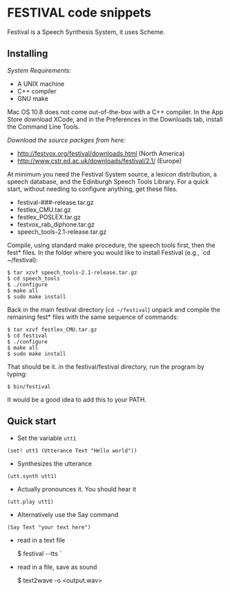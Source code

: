 # FESTIVAL code snippets

Festival is a Speech Synthesis System, it uses Scheme.

## Installing


*System Requirements:*

* A UNIX machine
* C++ compiler
* GNU make

Mac OS 10.8 does not come out-of-the-box with a C++ compiler. In the App Store download XCode, and in the Preferences in the Downloads tab, install the Command Line Tools.

*Download the source packges from here:*

* http://festvox.org/festival/downloads.html (North America)
* http://www.cstr.ed.ac.uk/downloads/festival/2.1/ (Europe)

At minimum you need the Festival System source, a lexicon distribution, a speech database, and the Edinburgh Speech Tools Library. For a quick start, without needing to configure anything, get these files.

* festival-###-release.tar.gz
* festlex_CMU.tar.gz
* festlex_POSLEX.tar.gz
* festvox_rab_diphone.tar.gz 
* speech_tools-2.1-release.tar.gz

Compile, using standard make procedure, the speech tools first, then the fest* files. In the folder where you would like to install Festival (e.g., `cd ~/festival):

    $ tar xzvf speech_tools-2.1-release.tar.gz
    $ cd speech_tools
    $ ./configure
    $ make all
    $ sudo make install

Back in the main festival directory (`cd ~/festival`) unpack and compile the remaining fest* files with the same sequence of commands:

    $ tar xzvf festlex_CMU.tar.gz
    $ cd festival
    $ ./configure
    $ make all
    $ sudo make install

That should be it. in the festival/festival directory, run the program by typing:

`$ bin/festival`

It would be a good idea to add this to your PATH.

## Quick start

* Set the variable `utt1`

`(set! utt1 (Utterance Text "Hello world"))`

* Synthesizes the utterance

`(utt.synth utt1)`

* Actually pronounces it. You should hear it

`(utt.play utt1)`

* Alternatively use the Say command

`(Say Text "your text here")`

* read in a text file

    $ festival --tts <file>`

* read in a file, save as sound

    $ text2wave <file> -o <output.wav>